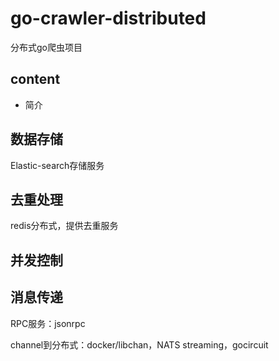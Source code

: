 # go-crawler-distributed
分布式go爬虫项目



## content

- 简介



## 数据存储

Elastic-search存储服务

## 去重处理

redis分布式，提供去重服务

## 并发控制



## 消息传递

RPC服务：jsonrpc

channel到分布式：docker/libchan，NATS streaming，gocircuit

